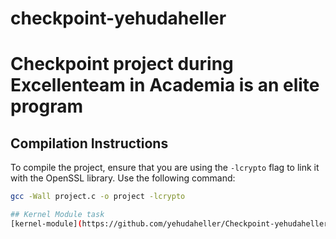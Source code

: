 # checkpoint-yehudaheller
# Checkpoint project during Excellenteam in Academia is an elite program

## Compilation Instructions
To compile the project, ensure that you are using the `-lcrypto` flag to link it with the OpenSSL library. Use the following command:
```sh
gcc -Wall project.c -o project -lcrypto

## Kernel Module task
[kernel-module](https://github.com/yehudaheller/Checkpoint-yehudaheller/tree/kernel-module) branch
